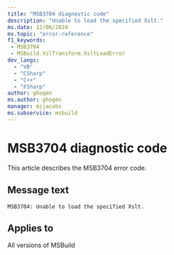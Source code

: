 ```yaml
---
title: "MSB3704 diagnostic code"
description: "Unable to load the specified Xslt."
ms.date: 12/06/2024
ms.topic: "error-reference"
f1_keywords:
 - MSB3704
 - MSBuild.XslTransform.XsltLoadError
dev_langs:
  - "VB"
  - "CSharp"
  - "C++"
  - "FSharp"
author: ghogen
ms.author: ghogen
manager: mijacobs
ms.subservice: msbuild
---
```


# MSB3704 diagnostic code

<!-- :::ErrorDefinitionDescription::: -->
<!-- :::editable-content name="introDescription"::: -->
This article describes the MSB3704 error code.
<!-- :::editable-content-end::: -->

## Message text

```output
MSB3704: Unable to load the specified Xslt.
```

<!-- :::editable-content name="postOutputDescription"::: -->
<!--
{StrBegin="MSB3704: "}
-->
<!-- :::editable-content-end::: -->
<!-- :::ErrorDefinitionDescription-end::: -->

## Applies to

All versions of MSBuild
